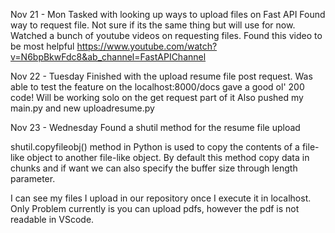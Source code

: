 Nov 21 - Mon
Tasked with looking up ways to upload files on Fast API
Found way to request file. Not sure if its the same thing but will use for now.
Watched a bunch of youtube videos on requesting files.
Found this video to be most helpful https://www.youtube.com/watch?v=N6bpBkwFdc8&ab_channel=FastAPIChannel

Nov 22 - Tuesday
Finished with the upload resume file post request.
Was able to test the feature on the localhost:8000/docs
gave a good ol' 200 code!
Will be working solo on the get request part of it
Also pushed my main.py and new uploadresume.py

Nov 23 - Wednesday
Found a shutil method for the resume file upload

shutil.copyfileobj() method in Python is used to copy the contents of a file-like object to another file-like object. By default this method copy data in chunks and if want we can also specify the buffer size through length parameter. 

I can see my files I upload in our repository once I execute it in localhost.
Only Problem currently is you can upload pdfs, however the pdf is not readable in VScode.